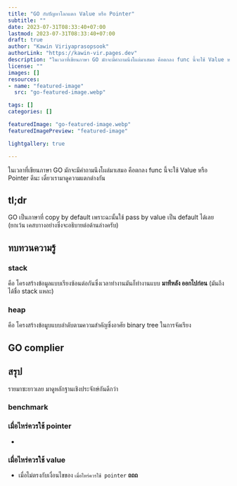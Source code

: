 ```yaml
---
title: "GO กับปัญหาโลกแตก Value หรือ Pointer"
subtitle: ""
date: 2023-07-31T08:33:40+07:00
lastmod: 2023-07-31T08:33:40+07:00
draft: true
author: "Kawin Viriyaprasopsook"
authorLink: "https://kawin-vir.pages.dev"
description: "ในเวลาที่เขียนภาษา GO มักจะมีคำถามนึงโผล่มาเสมอ คือตกลง func นี้จะใช้ Value หรือ Pointer ดีนะ เดี๋ยวเรามาดูความแตกต่างกัน"
license: ""
images: []
resources:
- name: "featured-image"
  src: "go-featured-image.webp"

tags: []
categories: []

featuredImage: "go-featured-image.webp"
featuredImagePreview: "featured-image"

lightgallery: true

---
```


ในเวลาที่เขียนภาษา GO มักจะมีคำถามนึงโผล่มาเสมอ คือตกลง func นี้จะใช้ Value หรือ Pointer ดีนะ เดี๋ยวเรามาดูความแตกต่างกัน

<!--more-->

## tl;dr
GO เป็นภาษาที่ copy by default เพราะฉะนั้นใช้ pass by value เป็น default ได้เลย (ยกเว้น เคสบาางอย่างซึ่งจะอธิบายต่อด้านล่างครับ)

## ทบทวนความรู้

### stack
คือ โครงสร้างข้อมูลแบบเรียงซ้อนต่อกันซึ่งเวลาทำงานมันก็ทำงานแบบ **มาทีหลัง ออกไปก่อน** (มันถึงได้ชื่อ stack แหละ)

### heap
คือ โครงสร้างข้อมูบแบบลำดับตามความสำคัญซึ่งอาศัย binary tree ในการจัดเรียง

## GO complier

## สรุป
รายมาซะยาวเลย มาดูหลักฐานเชิงประจักษ์กันดีกว่า

### benchmark

### เมื่อไหร่ควรใช้ pointer
- 

### เมื่อไหร่ควรใช้ value
- เมื่อไม่ตรงกับเงื่อนไขของ `เมื่อไหร่ควรใช้ pointer` **ถถถ**